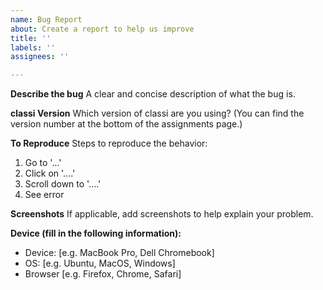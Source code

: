 ```yaml
---
name: Bug Report
about: Create a report to help us improve
title: ''
labels: ''
assignees: ''

---
```


**Describe the bug**
A clear and concise description of what the bug is.

**classi Version**
Which version of classi are you using? (You can find the version number at the bottom of the assignments page.)

**To Reproduce**
Steps to reproduce the behavior:
1. Go to '...'
2. Click on '....'
3. Scroll down to '....'
4. See error

**Screenshots**
If applicable, add screenshots to help explain your problem.

**Device (fill in the following information):**
 - Device: [e.g. MacBook Pro, Dell Chromebook]
 - OS: [e.g. Ubuntu, MacOS, Windows]
 - Browser [e.g. Firefox, Chrome, Safari]
